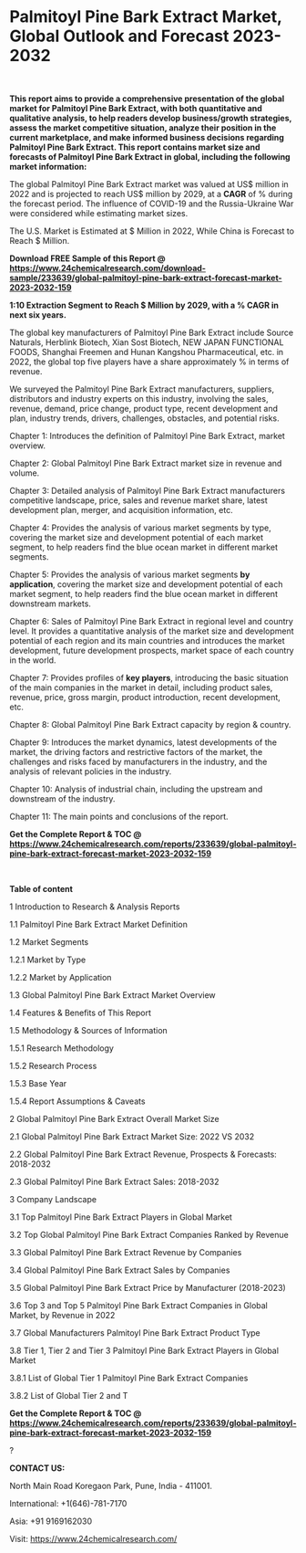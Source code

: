 <h1>Palmitoyl Pine Bark Extract Market, Global Outlook and Forecast 2023-2032</h1><br/><p><strong>This report aims to provide a comprehensive presentation of the global market for Palmitoyl Pine Bark Extract, with both quantitative and qualitative analysis, to help readers develop business/growth strategies, assess the market competitive situation, analyze their position in the current marketplace, and make informed business decisions regarding Palmitoyl Pine Bark Extract. This report contains market size and forecasts of Palmitoyl Pine Bark Extract in global, including the following market information:</strong></p>
 
 
 
 <p>The global Palmitoyl Pine Bark Extract market was valued at US$ million in 2022 and is projected to reach US$ million by 2029, at a <strong>CAGR</strong> of % during the forecast period. The influence of COVID-19 and the Russia-Ukraine War were considered while estimating market sizes.</p>
 
 
 
 <p>The U.S. Market is Estimated at $ Million in 2022, While China is Forecast to Reach $ Million.</p>
 
 
 
 <div><b>Download FREE Sample of this Report @ <a href="https://www.24chemicalresearch.com/download-sample/233639/global-palmitoyl-pine-bark-extract-forecast-market-2023-2032-159">https://www.24chemicalresearch.com/download-sample/233639/global-palmitoyl-pine-bark-extract-forecast-market-2023-2032-159</a></b></div>
 
 
 
 <p><strong>1:10 Extraction Segment to Reach $ Million by 2029, with a % <strong>CAGR</strong> in next six years.</strong></p>
 
 
 
 <p>The global key manufacturers of Palmitoyl Pine Bark Extract include Source Naturals, Herblink Biotech, Xian Sost Biotech, NEW JAPAN FUNCTIONAL FOODS, Shanghai Freemen and Hunan Kangshou Pharmaceutical, etc. in 2022, the global top five players have a share approximately % in terms of revenue.</p>
 
 
 
 <p>We surveyed the Palmitoyl Pine Bark Extract manufacturers, suppliers, distributors and industry experts on this industry, involving the sales, revenue, demand, price change, product type, recent development and plan, industry trends, drivers, challenges, obstacles, and potential risks.</p>
 
 
 
 <p>Chapter 1: Introduces the definition of Palmitoyl Pine Bark Extract, market overview.</p>
 
 
 
 <p>Chapter 2: Global Palmitoyl Pine Bark Extract market size in revenue and volume.</p>
 
 
 
 <p>Chapter 3: Detailed analysis of Palmitoyl Pine Bark Extract manufacturers competitive landscape, price, sales and revenue market share, latest development plan, merger, and acquisition information, etc.</p>
 
 
 
 <p>Chapter 4: Provides the analysis of various market segments by type, covering the market size and development potential of each market segment, to help readers find the blue ocean market in different market segments.</p>
 
 
 
 <p>Chapter 5: Provides the analysis of various market segments <strong>by application</strong>, covering the market size and development potential of each market segment, to help readers find the blue ocean market in different downstream markets.</p>
 
 
 
 <p>Chapter 6: Sales of Palmitoyl Pine Bark Extract in regional level and country level. It provides a quantitative analysis of the market size and development potential of each region and its main countries and introduces the market development, future development prospects, market space of each country in the world.</p>
 
 
 
 <p>Chapter 7: Provides profiles of <strong>key players</strong>, introducing the basic situation of the main companies in the market in detail, including product sales, revenue, price, gross margin, product introduction, recent development, etc.</p>
 
 
 
 <p>Chapter 8: Global Palmitoyl Pine Bark Extract capacity by region & country.</p>
 
 
 
 <p>Chapter 9: Introduces the market dynamics, latest developments of the market, the driving factors and restrictive factors of the market, the challenges and risks faced by manufacturers in the industry, and the analysis of relevant policies in the industry.</p>
 
 
 
 <p>Chapter 10: Analysis of industrial chain, including the upstream and downstream of the industry.</p>
 
 
 
 <p>Chapter 11: The main points and conclusions of the report.</p>
 
 
 
 <div><b>Get the Complete Report & TOC @ <a href="https://www.24chemicalresearch.com/reports/233639/global-palmitoyl-pine-bark-extract-forecast-market-2023-2032-159">https://www.24chemicalresearch.com/reports/233639/global-palmitoyl-pine-bark-extract-forecast-market-2023-2032-159</a></b></div>
 
 
 
 <p><br />
 
 <b>Table of content</b></p>
 
 
 
 <p>1 Introduction to Research & Analysis Reports<br />
 
 1.1 Palmitoyl Pine Bark Extract Market Definition<br />
 
 1.2 Market Segments<br />
 
 1.2.1 Market by Type<br />
 
 1.2.2 Market by Application<br />
 
 1.3 Global Palmitoyl Pine Bark Extract Market Overview<br />
 
 1.4 Features & Benefits of This Report<br />
 
 1.5 Methodology & Sources of Information<br />
 
 1.5.1 Research Methodology<br />
 
 1.5.2 Research Process<br />
 
 1.5.3 Base Year<br />
 
 1.5.4 Report Assumptions & Caveats<br />
 
 2 Global Palmitoyl Pine Bark Extract Overall Market Size<br />
 
 2.1 Global Palmitoyl Pine Bark Extract Market Size: 2022 VS 2032<br />
 
 2.2 Global Palmitoyl Pine Bark Extract Revenue, Prospects & Forecasts: 2018-2032<br />
 
 2.3 Global Palmitoyl Pine Bark Extract Sales: 2018-2032<br />
 
 3 Company Landscape<br />
 
 3.1 Top Palmitoyl Pine Bark Extract Players in Global Market<br />
 
 3.2 Top Global Palmitoyl Pine Bark Extract Companies Ranked by Revenue<br />
 
 3.3 Global Palmitoyl Pine Bark Extract Revenue by Companies<br />
 
 3.4 Global Palmitoyl Pine Bark Extract Sales by Companies<br />
 
 3.5 Global Palmitoyl Pine Bark Extract Price by Manufacturer (2018-2023)<br />
 
 3.6 Top 3 and Top 5 Palmitoyl Pine Bark Extract Companies in Global Market, by Revenue in 2022<br />
 
 3.7 Global Manufacturers Palmitoyl Pine Bark Extract Product Type<br />
 
 3.8 Tier 1, Tier 2 and Tier 3 Palmitoyl Pine Bark Extract Players in Global Market<br />
 
 3.8.1 List of Global Tier 1 Palmitoyl Pine Bark Extract Companies<br />
 
 3.8.2 List of Global Tier 2 and T</p>
 
 
 
 <div><b>Get the Complete Report & TOC @ <a href="https://www.24chemicalresearch.com/reports/233639/global-palmitoyl-pine-bark-extract-forecast-market-2023-2032-159">https://www.24chemicalresearch.com/reports/233639/global-palmitoyl-pine-bark-extract-forecast-market-2023-2032-159</a></b></div>
 
 
 
 <p>? </p>
 
 
 
 <p><b>CONTACT US:</b><br />
 
 North Main Road Koregaon Park, Pune, India - 411001.<br />
 
 International: +1(646)-781-7170<br />
 
 Asia: +91 9169162030<br />
 
 Visit: <a href="https://www.24chemicalresearch.com/">https://www.24chemicalresearch.com/</a></p>